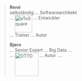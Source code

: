 
<!-- .slide: data-background-image="13-abspann/abspann.png"  data-background-opacity="1.0"  data-background-size="contain" -->

<div style="border: 0px">

> **René**  
> selbständig ... Softwarearchitekt  
> ... <img src="13-abspann/etosquare.png" alt="eToSquare" style="vertical-align: top; height: 55px; border: 0px; box-shadow: none; margin: 0px;"/>
> ... Entwickler  
> ... Trainer ... Autor
>
> **Bjørn**  
> ... Senior Expert
> ... Big Data ...  
> ... <img src="13-abspann/otto-find-ich-gut.png" alt="OTTO" style="vertical-align: top; height: 75px; border: 0px; box-shadow: none; margin: 0px;"/>
> ... Autor ....

</div>